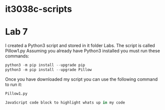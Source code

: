 # it3038c-scripts

Lab 7
========


I created a Python3 script and stored in it folder Labs. The script is called Pillow1.py
Assuming you already have Python3 installed you must run these commands:
```PowerShell
python3 -m pip install --upgrade pip
python3 -m pip install --upgrade Pillow
```
Once you have downloaded my script you can use the following command to run it:
```python
Pillow1.py
```

```javascript
JavaScript code block to highlight whats up in my code
```
